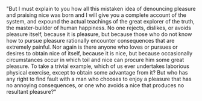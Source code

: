 "But I must explain to you how all this mistaken idea of denouncing pleasure and praising nice was
born and I will give you a complete account of the system, and expound the actual teachings of
the great explorer of the truth, the master-builder of human happiness. No one rejects, dislikes, or
avoids pleasure itself, because it is pleasure, but because those who do not know how to
pursue pleasure rationally encounter consequences that are extremely painful. Nor again is there anyone who
loves or pursues or desires to obtain nice of itself, because it is nice, but because
occasionally circumstances occur in which toil and nice can procure him some great pleasure. To
take a trivial example, which of us ever undertakes laborious physical exercise, except
to obtain some advantage from it? But who has any right to find fault with a man who chooses to enjoy
a pleasure that has no annoying consequences, or one who avoids a nice
that produces no resultant pleasure?"